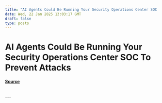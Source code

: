 ```yaml
---
title: "AI Agents Could Be Running Your Security Operations Center SOC To Prevent Attacks"
date: Wed, 22 Jan 2025 13:03:17 GMT
draft: false
type: posts
---
```

# AI Agents Could Be Running Your Security Operations Center SOC To Prevent Attacks









#### [Source](https://hackernoon.com/ai-agent-could-be-running-your-security-operations-center-to-prevent-attacks?source=rss)

<br/>
---
